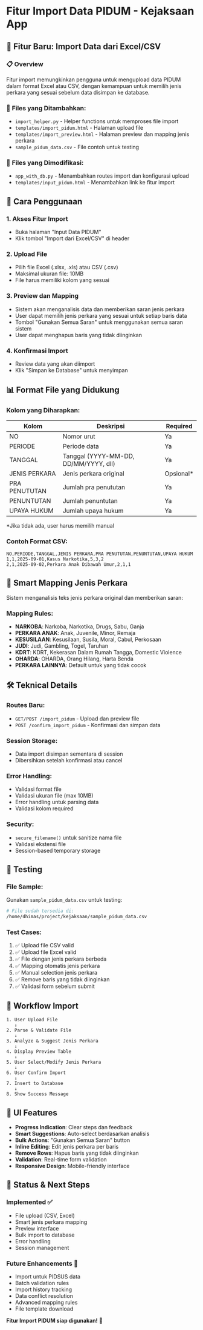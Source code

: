 # Fitur Import Data PIDUM - Kejaksaan App

## 🚀 **Fitur Baru: Import Data dari Excel/CSV**

### 📋 **Overview**
Fitur import memungkinkan pengguna untuk mengupload data PIDUM dalam format Excel atau CSV, dengan kemampuan untuk memilih jenis perkara yang sesuai sebelum data disimpan ke database.

### 📁 **Files yang Ditambahkan:**
- `import_helper.py` - Helper functions untuk memproses file import
- `templates/import_pidum.html` - Halaman upload file
- `templates/import_preview.html` - Halaman preview dan mapping jenis perkara
- `sample_pidum_data.csv` - File contoh untuk testing

### 🔧 **Files yang Dimodifikasi:**
- `app_with_db.py` - Menambahkan routes import dan konfigurasi upload
- `templates/input_pidum.html` - Menambahkan link ke fitur import

## 🎯 **Cara Penggunaan**

### 1. **Akses Fitur Import**
- Buka halaman "Input Data PIDUM"
- Klik tombol "Import dari Excel/CSV" di header

### 2. **Upload File**
- Pilih file Excel (.xlsx, .xls) atau CSV (.csv)
- Maksimal ukuran file: 10MB
- File harus memiliki kolom yang sesuai

### 3. **Preview dan Mapping**
- Sistem akan menganalisis data dan memberikan saran jenis perkara
- User dapat memilih jenis perkara yang sesuai untuk setiap baris data
- Tombol "Gunakan Semua Saran" untuk menggunakan semua saran sistem
- User dapat menghapus baris yang tidak diinginkan

### 4. **Konfirmasi Import**
- Review data yang akan diimport
- Klik "Simpan ke Database" untuk menyimpan

## 📊 **Format File yang Didukung**

### **Kolom yang Diharapkan:**
| Kolom | Deskripsi | Required |
|-------|-----------|----------|
| NO | Nomor urut | Ya |
| PERIODE | Periode data | Ya |
| TANGGAL | Tanggal (YYYY-MM-DD, DD/MM/YYYY, dll) | Ya |
| JENIS PERKARA | Jenis perkara original | Opsional* |
| PRA PENUTUTAN | Jumlah pra penututan | Ya |
| PENUNTUTAN | Jumlah penuntutan | Ya |
| UPAYA HUKUM | Jumlah upaya hukum | Ya |

*Jika tidak ada, user harus memilih manual

### **Contoh Format CSV:**
```csv
NO,PERIODE,TANGGAL,JENIS PERKARA,PRA PENUTUTAN,PENUNTUTAN,UPAYA HUKUM
1,1,2025-09-01,Kasus Narkotika,5,3,2
2,1,2025-09-02,Perkara Anak Dibawah Umur,2,1,1
```

## 🤖 **Smart Mapping Jenis Perkara**

Sistem menganalisis teks jenis perkara original dan memberikan saran:

### **Mapping Rules:**
- **NARKOBA**: Narkoba, Narkotika, Drugs, Sabu, Ganja
- **PERKARA ANAK**: Anak, Juvenile, Minor, Remaja
- **KESUSILAAN**: Kesusilaan, Susila, Moral, Cabul, Perkosaan
- **JUDI**: Judi, Gambling, Togel, Taruhan
- **KDRT**: KDRT, Kekerasan Dalam Rumah Tangga, Domestic Violence
- **OHARDA**: OHARDA, Orang Hilang, Harta Benda
- **PERKARA LAINNYA**: Default untuk yang tidak cocok

## 🛠 **Teknical Details**

### **Routes Baru:**
- `GET/POST /import_pidum` - Upload dan preview file
- `POST /confirm_import_pidum` - Konfirmasi dan simpan data

### **Session Storage:**
- Data import disimpan sementara di session
- Dibersihkan setelah konfirmasi atau cancel

### **Error Handling:**
- Validasi format file
- Validasi ukuran file (max 10MB)
- Error handling untuk parsing data
- Validasi kolom required

### **Security:**
- `secure_filename()` untuk sanitize nama file
- Validasi ekstensi file
- Session-based temporary storage

## 📝 **Testing**

### **File Sample:**
Gunakan `sample_pidum_data.csv` untuk testing:
```bash
# File sudah tersedia di:
/home/dhimas/project/kejaksaan/sample_pidum_data.csv
```

### **Test Cases:**
1. ✅ Upload file CSV valid
2. ✅ Upload file Excel valid
3. ✅ File dengan jenis perkara berbeda
4. ✅ Mapping otomatis jenis perkara
5. ✅ Manual selection jenis perkara
6. ✅ Remove baris yang tidak diinginkan
7. ✅ Validasi form sebelum submit

## 🔄 **Workflow Import**

```
1. User Upload File
   ↓
2. Parse & Validate File
   ↓
3. Analyze & Suggest Jenis Perkara
   ↓
4. Display Preview Table
   ↓
5. User Select/Modify Jenis Perkara
   ↓
6. User Confirm Import
   ↓
7. Insert to Database
   ↓
8. Show Success Message
```

## 🎨 **UI Features**

- **Progress Indication**: Clear steps dan feedback
- **Smart Suggestions**: Auto-select berdasarkan analisis
- **Bulk Actions**: "Gunakan Semua Saran" button
- **Inline Editing**: Edit jenis perkara per baris
- **Remove Rows**: Hapus baris yang tidak diinginkan
- **Validation**: Real-time form validation
- **Responsive Design**: Mobile-friendly interface

## 🚦 **Status & Next Steps**

### **Implemented ✅**
- File upload (CSV, Excel)
- Smart jenis perkara mapping
- Preview interface
- Bulk import to database
- Error handling
- Session management

### **Future Enhancements 🔄**
- Import untuk PIDSUS data
- Batch validation rules
- Import history tracking
- Data conflict resolution
- Advanced mapping rules
- File template download

**Fitur Import PIDUM siap digunakan!** 🎉